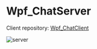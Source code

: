 # Wpf_ChatServer
Client repository: [Wpf_ChatClient](https://github.com/raimax/Wpf_ChatClient)

![server](https://user-images.githubusercontent.com/11859342/161054595-cd2b7b67-32c8-4252-ab2b-388f4fee45cb.png)
